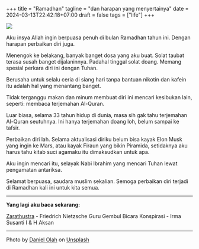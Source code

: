 +++
title = "Ramadhan"
tagline = "dan harapan yang menyertainya"
date = 2024-03-13T22:42:18+07:00
draft = false
tags = ["life"]
+++

![](https://i.ibb.co/x1NY9md/daniel-olah-2l-MK4dgqw-FM-unsplash.jpg)

Aku insya Allah ingin berpuasa penuh di bulan Ramadhan tahun ini. Dengan harapan perbaikan diri juga.

Menengok ke belakang, banyak banget dosa yang aku buat. Solat taubat terasa susah banget dijalaninnya. Padahal tinggal solat doang. Memang spesial perkara diri ini dengan Tuhan.

Berusaha untuk selalu ceria di siang hari tanpa bantuan nikotin dan kafein itu adalah hal yang menantang banget.

Tidak terganggu makan dan minum membuat diri ini mencari kesibukan lain, seperti: membaca terjemahan Al-Quran.

Luar biasa, selama 33 tahun hidup di dunia, masa sih gak tahu terjemahan Al-Quran seutuhnya. Ini hanya terjemahan doang loh, belum sampai ke tafsir.

Perbaikan diri lah. Selama aktualisasi diriku belum bisa kayak Elon Musk yang ingin ke Mars, atau kayak Firaun yang bikin Piramida, setidaknya aku harus tahu kitab suci agamaku itu dimaksudkan untuk apa.

Aku ingin mencari itu, selayak Nabi Ibrahim yang mencari Tuhan lewat pengamatan antariksa.

Selamat berpuasa, saudara muslim sekalian. Semoga perbaikan diri terjadi di Ramadhan kali ini untuk kita semua.

---

**Yang lagi aku baca sekarang:**

[Zarathustra](https://www.goodreads.com/book/show/36409895-ziarah) - Friedrich Nietzsche
Guru Gembul Bicara Konspirasi - Irma Susanti I & H Aksan

---

Photo by <a href="https://unsplash.com/@danesduet?utm_content=creditCopyText&utm_medium=referral&utm_source=unsplash">Daniel Olah</a> on <a href="https://unsplash.com/photos/people-walking-on-street-near-white-dome-building-during-daytime-2lMK4dgqwFM?utm_content=creditCopyText&utm_medium=referral&utm_source=unsplash">Unsplash</a>
